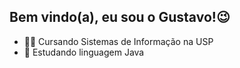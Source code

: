 ## Bem vindo(a), eu sou o Gustavo!😉

- 👨‍💻 Cursando Sistemas de Informação na USP
- 📗 Estudando linguagem Java


